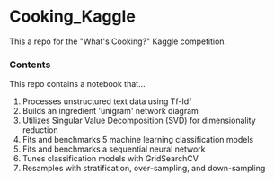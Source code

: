 # Cooking_Kaggle
This a repo for the "What's Cooking?" Kaggle competition.

### Contents
This repo contains a notebook that...
1. Processes unstructured text data using Tf-Idf
2. Builds an ingredient 'unigram' network diagram
3. Utilizes Singular Value Decomposition (SVD) for dimensionality reduction
4. Fits and benchmarks 5 machine learning classification models
5. Fits and benchmarks a sequential neural network
5. Tunes classification models with GridSearchCV
6. Resamples with stratification, over-sampling, and down-sampling

